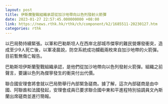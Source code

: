```yaml
---
layout: post
title: 伊斯蘭聖戰組織承認從加沙地帶向以色列發射火箭彈
date: 2023-01-27 22:57:45.000000000 +08:00
link: https://news.rthk.hk/rthk/ch/component/k2/1685511-20230127.htm
categories: rthk
---
```


以巴局勢持續緊張。以軍和巴勒斯坦人在西岸北部城市傑寧的難民營爆發衝突，造成至少9人死亡後，以軍凌晨說，防空系統成功攔截兩枚來自加沙地帶的火箭彈。目前暫無傷亡報告。

巴勒斯坦伊斯蘭聖戰組織承認，是他們從加沙地帶向以色列發射火箭彈。組織之前聲言，要讓以色列為傑寧發生的衝突付出代價。

聯合國安理會將會就以巴局勢舉行內部緊急磋商。據了解，這次內部磋商是由中國、阿聯酋和法國發起，安理會成員已要求聯合國中東和平進程特別協調員文內斯蘭出席磋商並進行簡報。
